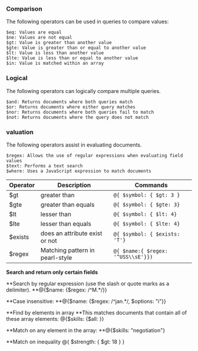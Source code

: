 ### Comparison

The following operators can be used in queries to compare values:

    $eq: Values are equal
    $ne: Values are not equal
    $gt: Value is greater than another value
    $gte: Value is greater than or equal to another value
    $lt: Value is less than another value
    $lte: Value is less than or equal to another value
    $in: Value is matched within an array

### Logical

The following operators can logically compare multiple queries.

    $and: Returns documents where both queries match
    $or: Returns documents where either query matches
    $nor: Returns documents where both queries fail to match
    $not: Returns documents where the query does not match

### valuation

The following operators assist in evaluating documents.

    $regex: Allows the use of regular expressions when evaluating field values
    $text: Performs a text search
    $where: Uses a JavaScript expression to match documents


<table>
<thead><tr>
<th>Operator</th>
<th>Description</th>
<th>Commands</th>
</tr></thead>
<tbody>
<tr>
<td>$gt&nbsp;</td>
<td>greater than&nbsp;</td>
<td><code>@{ $symbol: { $gt: 3 }</code></td>
</tr>
<tr>
<td>$gte&nbsp;</td>
<td>greater than equals</td>
<td><code>@{ $symbol: { $gte: 3}</code></td>
</tr>
<tr>
<td>$lt&nbsp;</td>
<td>lesser than&nbsp;</td>
<td><code>@{ $symbol: { $lt: 4}</code></td>
</tr>
<tr>
<td>$lte</td>
<td>lesser than equals</td>
<td><code>@{ $symbol: { $lte: 4}</code></td>
</tr>
<tr>
<td>$exists</td>
<td>does an attribute exist or not</td>
<td><code>@{ $symbol: { $exists: 'T'}</code></td>
</tr>
<tr>
<td>$regex</td>
<td>Matching pattern in pearl-style</td>
<td><code>@{ $name:{ $regex: '^USS\\sE'}})</code></td>
</tr>
</tbody>
</table>


**Search and return only certain fields**

**Search by regular expression (use the slash or quote marks as a delimiter).
**@{$name: {$regex: /^M.*/}}

**Case insensitive:
**@{$name: {$regex: /^jan.*/, $options: "i"}}

**Find by elements in array
**This matches documents that contain all of these array elements:
@{$skills: {$all: }}

**Match on any element in the array:
**@{$skills: "negotiation"}

**Match on inequality
@{ $strength: { $gt: 18 } }
